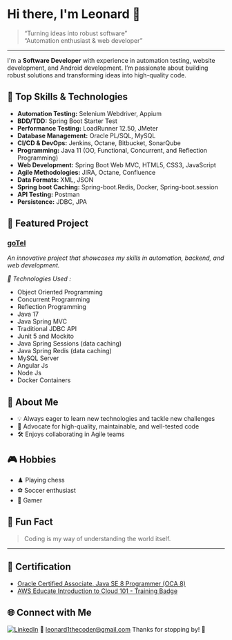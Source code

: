 # Hi there, I'm Leonard 👋

> “Turning ideas into robust software”  
> “Automation enthusiast & web developer”

---

I'm a **Software Developer** with experience in automation testing, website development, and Android development. I’m passionate about building robust solutions and transforming ideas into high-quality code.

## 🚀 Top Skills & Technologies

- **Automation Testing:** Selenium Webdriver, Appium
- **BDD/TDD:** Spring Boot Starter Test
- **Performance Testing:** LoadRunner 12.50, JMeter
- **Database Management:** Oracle PL/SQL, MySQL
- **CI/CD & DevOps:** Jenkins, Octane, Bitbucket, SonarQube
- **Programming:** Java 11 (OO, Functional, Concurrent, and Reflection Programming)
- **Web Development:** Spring Boot Web MVC, HTML5, CSS3, JavaScript
- **Agile Methodologies:** JIRA, Octane, Confluence
- **Data Formats:** XML, JSON
- **Spring boot Caching:** Spring-boot.Redis, Docker, Spring-boot.session 
- **API Testing:** Postman
- **Persistence:** JDBC, JPA

## 🌟 Featured Project

### [goTel](https://github.com/leonard1thecoder/goTel)
*An innovative project that showcases my skills in automation, backend, and web development.*

 *🚀 Technologies Used :*
- Object Oriented Programming
- Concurrent Programming
- Reflection Programming
- Java 17
- Java Spring MVC
- Traditional JDBC API
- Junit 5 and Mockito
- Java Spring Sessions (data caching)
- Java Spring Redis (data caching)
- MySQL Server
- Angular Js
- Node Js
- Docker Containers


## 🧩 About Me

- 💡 Always eager to learn new technologies and tackle new challenges
- 🤖 Advocate for high-quality, maintainable, and well-tested code
- 🛠️ Enjoys collaborating in Agile teams

## 🎮 Hobbies

- ♟️ Playing chess
- ⚽ Soccer enthusiast
- 👾 Gamer

## 🤔 Fun Fact

> Coding is my way of understanding the world itself.

---

## 🏅 Certification

- [Oracle Certified Associate, Java SE 8 Programmer (OCA 8)](https://www.credly.com/badges/b324470a-4b81-4f2f-8d6c-141fc17a5287/linked_in_profile?trk=public_profile_see-credential)
- [AWS Educate Introduction to Cloud 101 - Training Badge]([https://www.credly.com/badges/b324470a-4b81-4f2f-8d6c-141fc17a5287/linked_in_profile?trk=public_profile_see-credential](https://www.credly.com/badges/0f255215-37d0-4be1-8801-7d775462c156))

## 🌐 Connect with Me

[![LinkedIn](https://img.shields.io/badge/LinkedIn-blue?logo=linkedin)](https://za.linkedin.com/in/sizolwakhe-mthimunye-372928167)
📧 leonard1thecoder@gmail.com
Thanks for stopping by! 👋
